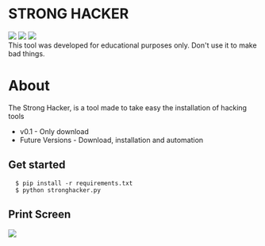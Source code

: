 # STRONG HACKER
<a href="https://www.python.org"><img src="https://img.shields.io/badge/Python-3.x-informational"></a>
<a href="https://github.com/bearlim/strong_hacker/issues"><img src="https://img.shields.io/badge/issues-0%20open-yellow"></a>
<img src="https://img.shields.io/badge/release-v0.1-informational">
<br>
This tool was developed for educational purposes only.
Don't use it to make bad things.
<br>
<h1>About</h1>

The Strong Hacker, is a tool made to take easy the installation of hacking tools

- v0.1 - Only download
- Future Versions - Download, installation and automation


<h2>Get started </h2>

```shell
  $ pip install -r requirements.txt
  $ python stronghacker.py
 ```
 
 <h2>Print Screen</h2>
 
 <img src="https://media.discordapp.net/attachments/804857529090703392/834762678445539379/strong.PNG">
